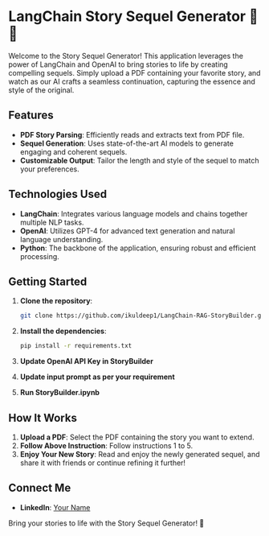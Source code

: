 # LangChain Story Sequel Generator 📖✨

Welcome to the Story Sequel Generator! This application leverages the power of LangChain and OpenAI to bring stories to life by creating compelling sequels. Simply upload a PDF containing your favorite story, and watch as our AI crafts a seamless continuation, capturing the essence and style of the original.

## Features

- **PDF Story Parsing**: Efficiently reads and extracts text from PDF file.
- **Sequel Generation**: Uses state-of-the-art AI models to generate engaging and coherent sequels.
- **Customizable Output**: Tailor the length and style of the sequel to match your preferences.

## Technologies Used

- **LangChain**: Integrates various language models and chains together multiple NLP tasks.
- **OpenAI**: Utilizes GPT-4 for advanced text generation and natural language understanding.
- **Python**: The backbone of the application, ensuring robust and efficient processing.

## Getting Started

1. **Clone the repository**:
    ```bash
    git clone https://github.com/ikuldeep1/LangChain-RAG-StoryBuilder.git
    ```
2. **Install the dependencies**:
    ```bash
    pip install -r requirements.txt
    ```
3. **Update OpenAI API Key in StoryBuilder**

4. **Update input prompt as per your requirement**

5. **Run StoryBuilder.ipynb**

## How It Works

1. **Upload a PDF**: Select the PDF containing the story you want to extend.
2. **Follow Above Instruction**: Follow instructions 1 to 5.
3. **Enjoy Your New Story**: Read and enjoy the newly generated sequel, and share it with friends or continue refining it further!

## Connect Me

- **LinkedIn**: [Your Name](https://www.linkedin.com/in/kuldeep-rathoree/)

Bring your stories to life with the Story Sequel Generator! 🚀
